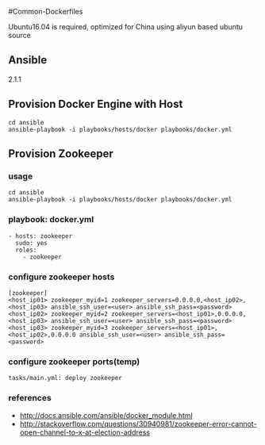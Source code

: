 #Common-Dockerfiles

Ubuntu16.04 is required, optimized for China using aliyun based ubuntu source

## Ansible

2.1.1

## Provision Docker Engine with Host

    cd ansible
    ansible-playbook -i playbooks/hosts/docker playbooks/docker.yml

## Provision Zookeeper

### usage

    cd ansible
    ansible-playbook -i playbooks/hosts/docker playbooks/docker.yml

### playbook: docker.yml

    - hosts: zookeeper
      sudo: yes
      roles:
        - zookeeper

### configure zookeeper hosts
    
    [zookeeper]
    <host_ip01> zookeeper_myid=1 zookeeper_servers=0.0.0.0,<host_ip02>,<host_ip03> ansible_ssh_user=<user> ansible_ssh_pass=<password>
    <host_ip02> zookeeper_myid=2 zookeeper_servers=<host_ip01>,0.0.0.0,<host_ip03> ansible_ssh_user=<user> ansible_ssh_pass=<password>
    <host_ip03> zookeeper_myid=3 zookeeper_servers=<host_ip01>,<host_ip02>,0.0.0.0 ansible_ssh_user=<user> ansible_ssh_pass=<password>
    
                           
### configure zookeeper ports(temp)
                           
    tasks/main.yml: deploy zookeeper       
                        
### references 
* http://docs.ansible.com/ansible/docker_module.html
* http://stackoverflow.com/questions/30940981/zookeeper-error-cannot-open-channel-to-x-at-election-address
                        